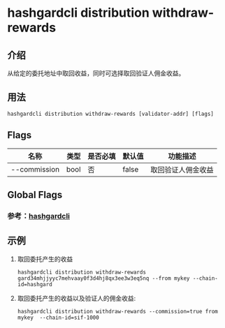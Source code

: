 # hashgardcli distribution withdraw-rewards

## 介绍

从给定的委托地址中取回收益，同时可选择取回验证人佣金收益。

## 用法

```
hashgardcli distribution withdraw-rewards [validator-addr] [flags]
```

## Flags

| 名称                | 类型   | 是否必填 | 默认值  | 功能描述        |
| --------------------- | -----  | -------- | -------- | ------------------------------------------------------------------- |
| --commission | bool | 否 | false  | 取回验证人佣金收益 |

## Global Flags

 ### 参考：[hashgardcli](../README.md)
 
## 示例

1. 取回委托产生的收益
    ```
    hashgardcli distribution withdraw-rewards gard34mhjjyyc7mehvaay0f3d4hj8qx3ee3w3eq5nq --from mykey --chain-id=hashgard
    ```
2. 取回委托产生的收益以及验证人的佣金收益:
    ```
    hashgardcli distribution withdraw-rewards --commission=true from mykey  --chain-id=sif-1000
    ```
